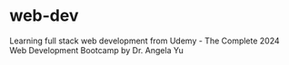 # web-dev

Learning full stack web development from Udemy - The Complete 2024 Web Development Bootcamp by Dr. Angela Yu
